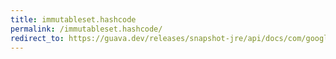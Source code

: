 ```yaml
---
title: immutableset.hashcode
permalink: /immutableset.hashcode/
redirect_to: https://guava.dev/releases/snapshot-jre/api/docs/com/google/common/collect/ImmutableSet.html#hashCode--
---
```

